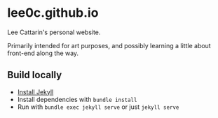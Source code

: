 # lee0c.github.io

Lee Cattarin's personal website.

Primarily intended for art purposes, and possibly learning a little about front-end along the way.

## Build locally

- [Install Jekyll](https://jekyllrb.com/docs/installation/)
- Install dependencies with `bundle install`
- Run with `bundle exec jekyll serve` or just `jekyll serve`
